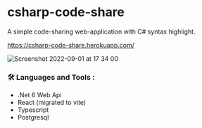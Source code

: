# csharp-code-share

A simple code-sharing web-application with C# syntax highlight.

https://csharp-code-share.herokuapp.com/

![Screenshot 2022-09-01 at 17 34 00](https://user-images.githubusercontent.com/33042077/187954338-a255f02f-8b9d-471b-be55-93a87f780966.png)

### :hammer_and_wrench: Languages and Tools :
- .Net 6 Web Api
- React (migrated to vite)
- Typescript
- Postgresql

